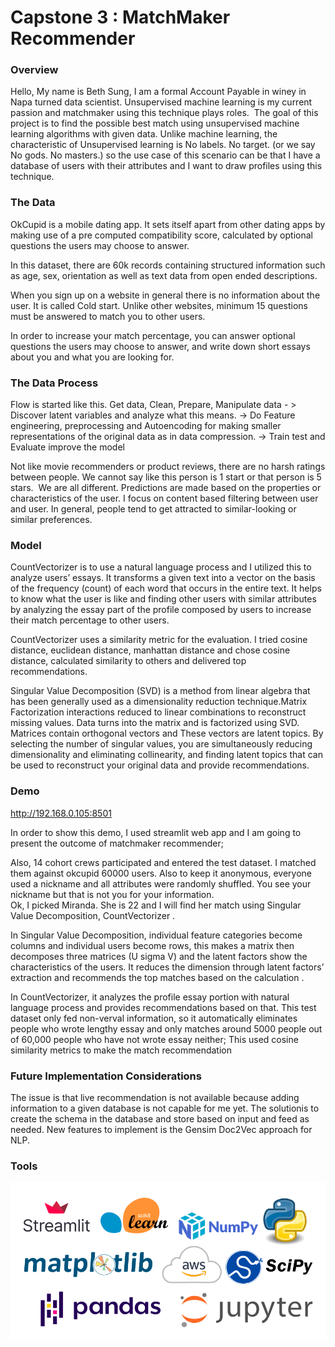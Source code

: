 # Capstone 3 : MatchMaker Recommender 


### Overview

Hello, My name is Beth Sung, I am a formal Account Payable in winey in Napa turned data scientist. Unsupervised machine learning is my current passion and matchmaker using this technique plays roles. 
 ​
The goal of this project is to find the possible best match using unsupervised machine learning algorithms with given data.  Unlike machine learning, the characteristic of Unsupervised learning is No labels. No target. (or we say No gods. No masters.) so the use case of this scenario can be that I have a database of users with their attributes and I want to draw profiles using this technique. 


### The Data

OkCupid is a mobile dating app. It sets itself apart from other dating apps by making use of a pre computed compatibility score, calculated by optional questions the users may choose to answer.

In this dataset, there are 60k records containing structured information such as age, sex, orientation as well as text data from open ended descriptions.

When you sign up on a website in general there is no information about the user. It is called Cold start. Unlike other websites, minimum 15 questions must be answered to match you to other users. 

In order to increase your match percentage, 
you can answer optional questions the users may choose to answer,
 and write down short essays about you and what you are looking for. 


### The Data Process

Flow is started like this. Get data, Clean, Prepare, Manipulate data  - >  Discover  latent variables and analyze what this means. -> Do Feature engineering, preprocessing and Autoencoding for making smaller representations of the original data as in data compression. -> Train test and Evaluate improve the model  

Not like movie recommenders or product reviews, there are no harsh ratings between people. We cannot say like this person is 1 start or that person is 5 stars. ​ We are all different.  Predictions are made based on the properties or characteristics of the user.  I focus on content based filtering between user and user. In general, people tend to get attracted to similar-looking or similar preferences. 


### Model

CountVectorizer​ is to use a natural language process and I utilized this to analyze users’ essays. It transforms a given text into a vector on the basis of the frequency (count) of each word that occurs in the entire text. It helps to know what the user is like and finding other users with similar attributes by analyzing the essay part of the profile composed by users to increase their match percentage to other users.  

CountVectorizer uses a similarity metric for the evaluation. I tried cosine distance, euclidean distance, manhattan distance and chose cosine distance, calculated similarity to others and delivered top recommendations. 

Singular Value Decomposition (SVD)​ is a method from linear algebra that has been generally used as a dimensionality reduction technique.​  Matrix Factorization interactions reduced to linear combinations to reconstruct missing values. Data turns into the matrix and is factorized using SVD. Matrices contain orthogonal vectors and These vectors are latent topics. 
By selecting the number of singular values, you are simultaneously reducing dimensionality and eliminating collinearity, and finding latent topics that can be used to reconstruct your original data and provide recommendations. 

### Demo 

http://192.168.0.105:8501

In order to show this demo, I used streamlit web app and I am going to present  the outcome of matchmaker recommender;

Also, 14 cohort crews participated and entered the test dataset. I matched them against okcupid 60000 users. Also to keep it anonymous, everyone used a nickname and all attributes were randomly shuffled. You see your nickname but that is not you   for your information.  
Ok, I picked Miranda. She is 22 and I will find her match using Singular Value Decomposition, CountVectorizer . 

In Singular Value Decomposition, individual feature categories become columns and individual users become rows, this makes a matrix then decomposes three matrices (U sigma V)  and the latent factors show the characteristics of the users. It reduces the dimension through latent factors’ extraction and recommends the top matches based on the calculation . 

In CountVectorizer, it analyzes the profile essay portion with natural language process and provides recommendations based on that. This test dataset only fed non-verval information, so  it automatically eliminates people who wrote lengthy essay and only matches around 5000 people out of 60,000 people who have not wrote essay neither;   This used cosine similarity metrics to make the match recommendation 


### Future Implementation Considerations

The issue is that live recommendation is not available because adding information to a given database is not capable for me yet. 
The solution ​is to create the schema in the database and store based on input and feed as needed​.
New features to implement ​is the Gensim Doc2Vec approach for NLP​​.


### Tools

![](https://github.com/bethsung1011/capstone3/blob/main/img/source.png)
